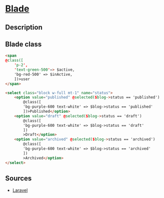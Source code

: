 # [Blade](readme.md)

## Description

## Blade class

```html
<span 
@class([
    'p-2', 
    'text-green-500'=> $active,
    'bg-red-500' => $inActive,
    ])>user
</span>
```

```html
<select class="block w-full mt-1" name="status">
    <option value="published" @selected($blog->status == 'published')
        @class([
        'bg-purple-600 text-white' => $blog->status == 'published'
        ])>Published</option>
    <option value="draft" @selected($blog->status == 'draft')
        @class([
        'bg-purple-600 text-white' => $blog->status == 'draft'
        ])
        >Draft</option>
    <option value="archived" @selected($blog->status == 'archived')
        @class([
        'bg-purple-600 text-white' => $blog->status == 'archived'
        ])
        >Archived</option>
</select> 
```

## Sources

* [Laravel](https://laravel.com/docs/10.x/blade)
